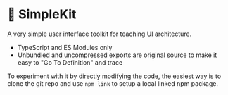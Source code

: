 # 🧰 SimpleKit

A very simple user interface toolkit for teaching UI architecture.

- TypeScript and ES Modules only
- Unbundled and uncompressed exports are original source to make it easy to "Go To Definition" and trace

To experiment with it by directly modifying the code, the easiest way is to clone the git repo and use `npm link` to setup a local linked npm package.
